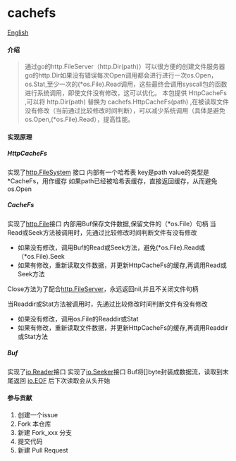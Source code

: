 # cachefs

[English](./README.en.md)

#### 介绍
> 通过go的http.FileServer（http.Dir(path)）可以很方便的创建文件服务器
> go的http.Dir如果没有错误每次Open调用都会进行进行一次os.Open，os.Stat,至少一次的(*os.File).Read调用，这些最终会调用syscall包的函数进行系统调用，即使文件没有修改，这可以优化。
> 本包提供 HttpCacheFs ,可以将 http.Dir(path) 替换为 cachefs.HttpCacheFs(path) ,在被读取文件没有修改（当前通过比较修改时间判断），可以减少系统调用（具体是避免os.Open,(*os.File).Read），提高性能。

#### 实现原理

##### HttpCacheFs
实现了[http.FileSystem](https://pkg.go.dev/net/http#FileSystem) 接口
内部有一个哈希表 key是path value的类型是*CacheFs，用作缓存
如果path已经被哈希表缓存，直接返回缓存，从而避免os.Open

##### CacheFs
实现了[http.File](https://pkg.go.dev/net/http#File)接口
内部用Buf保存文件数据,保留文件的（*os.File）句柄
当Read或Seek方法被调用时，先通过比较修改时间判断文件有没有修改
- 如果没有修改，调用Buf的Read或Seek方法，避免(*os.File).Read或（*os.File).Seek
- 如果有修改，重新读取文件数据，并更新HttpCacheFs的缓存,再调用Read或Seek方法

Close方法为了配合[http.FileServer](https://pkg.go.dev/net/http#FileServer)，永远返回nil,并且不关闭文件句柄

当Readdir或Stat方法被调用时，先通过比较修改时间判断文件有没有修改
- 如果没有修改，调用os.File的Readdir或Stat
- 如果有修改，重新读取文件数据，并更新HttpCacheFs的缓存,再调用Readdir或Stat方法

##### Buf
实现了[io.Reader](https://pkg.go.dev/io#Reader)接口
实现了[io.Seeker](https://pkg.go.dev/io#Seeker)接口
Buf将[]byte封装成数据流，读取到末尾返回 [io.EOF](https://pkg.go.dev/io#EOF) 后下次读取会从头开始


#### 参与贡献

1.  创建一个issue
2.  Fork 本仓库
3.  新建 Fork_xxx 分支
4.  提交代码
5.  新建 Pull Request

